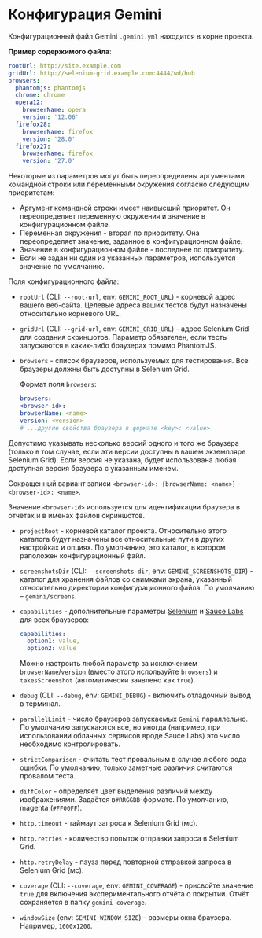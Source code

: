 # Конфигурация Gemini

Конфигурационный файл Gemini `.gemini.yml` находится в корне проекта.

**Пример содержимого файла**:

```yaml
rootUrl: http://site.example.com
gridUrl: http://selenium-grid.example.com:4444/wd/hub
browsers:
  phantomjs: phantomjs
  chrome: chrome
  opera12:
    browserName: opera
    version: '12.06'
  firefox28:
    browserName: firefox
    version: '28.0'
  firefox27:
    browserName: firefox
    version: '27.0'
```
Некоторые из параметров могут быть переопределены аргументами командной строки или переменными окружения согласно следующим приоритетам:

* Аргумент командной строки имеет наивысший приоритет. Он переопределяет переменную окружения и значение в конфигурационном файле.
* Переменная окружения - вторая по приоритету. Она переопределяет значение, заданное в конфигурационном файле.
* Значение в конфигурационном файле - последнее по приоритету.
* Если не задан ни один из указанных параметров, используется значение по умолчанию.

Поля конфигурационного файла:

* `rootUrl` (CLI: `--root-url`, env: `GEMINI_ROOT_URL`) - корневой адрес вашего веб-сайта. Целевые адреса ваших тестов будут назначены относительно корневого URL.
* `gridUrl` (CLI: `--grid-url`, env: `GEMINI_GRID_URL`) - адрес Selenium Grid для создания скриншотов. Параметр обязателен, если тесты запускаются в каких-либо браузерах помимо PhantomJS.
* `browsers` - список браузеров, используемых для тестирования. Все браузеры должны быть доступны в Selenium Grid.

    Формат поля `browsers`:

    ```yaml
    browsers:
  <browser-id>:
    browserName: <name>
    version: <version>
    # ...другие свойства браузера в формате <key>: <value>
    ```  
Допустимо указывать несколько версий одного и того же браузера (только в том случае, если эти версии доступны в вашем экземпляре Selenium Grid). Если версия не указана, будет использована любая доступная версия браузера с указанным именем.

  Сокращенный вариант записи `<browser-id>: {browserName: <name>}` - `<browser-id>: <name>`.  
  
  Значение `<browser-id>` используется для идентификации браузера в отчётах и в именах файлов скриншотов.

* `projectRoot` - корневой каталог проекта. Относительно этого каталога будут назначены все относительные
  пути в других настройках и опциях. По умолчанию, это каталог, в котором раположен конфигурационный файл.
* `screenshotsDir` (CLI: `--screenshots-dir`, env: `GEMINI_SCREENSHOTS_DIR`) - каталог для хранения файлов со снимками экрана, указанный относительно директории конфигурационного файла. По умолчанию – `gemini/screens`.
* `capabilities` - дополнительные параметры [Selenium](http://code.google.com/p/selenium/wiki/DesiredCapabilities) и [Sauce Labs](https://saucelabs.com/docs/additional-config) для всех браузеров:

  ```yaml
  capabilities:
    option1: value,
    option2: value
  ```

  Можно настроить любой параметр за исключением `browserName`/`version` (вместо этого используйте
  `browsers`) и `takesScreenshot` (автоматически заявлено как `true`).
* `debug` (CLI: `--debug`, env: `GEMINI_DEBUG`) - включить отладочный вывод в терминал.
* `parallelLimit` - число браузеров запускаемых `Gemini` параллельно.  
По умолчанию запускаются все, но иногда (например, при использовании облачных сервисов вроде Sauce Labs) это число необходимо контролировать.
* `strictComparison` - считать тест провальным в случае любого рода ошибки. По умолчанию, только заметные различия считаются провалом теста.
* `diffColor` - определяет цвет выделения различий между изображениями. Задаётся в`#RRGGBB`-формате. По умолчанию, magenta (`#FF00FF`).
* `http.timeout` - таймаут запроса к Selenium Grid (мс).
* `http.retries` - количество попыток отправки запроса в Selenium Grid.
* `http.retryDelay` - пауза перед повторной отправкой запроса в Selenium Grid (мс).
* `coverage` (CLI: `--coverage`, env: `GEMINI_COVERAGE`) - присвойте значение `true` для включения экспериментального отчёта о покрытии. Отчёт сохраняется в папку `gemini-coverage`.
* `windowSize` (env: `GEMINI_WINDOW_SIZE`) - размеры окна браузера. Например, `1600x1200`.